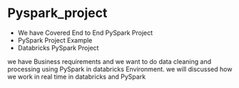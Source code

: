 # Pyspark_project
- We have Covered End to End PySpark Project 
- PySpark Project Example
- Databricks PySpark Project 

we have Business requirements and we want to do data cleaning and processing using PySpark in databricks Environment.
we will discussed how we  work in real time in databricks and PySpark 
